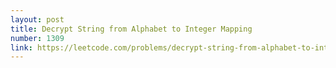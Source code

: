 ```yaml
---
layout: post
title: Decrypt String from Alphabet to Integer Mapping
number: 1309
link: https://leetcode.com/problems/decrypt-string-from-alphabet-to-integer-mapping
---
```

